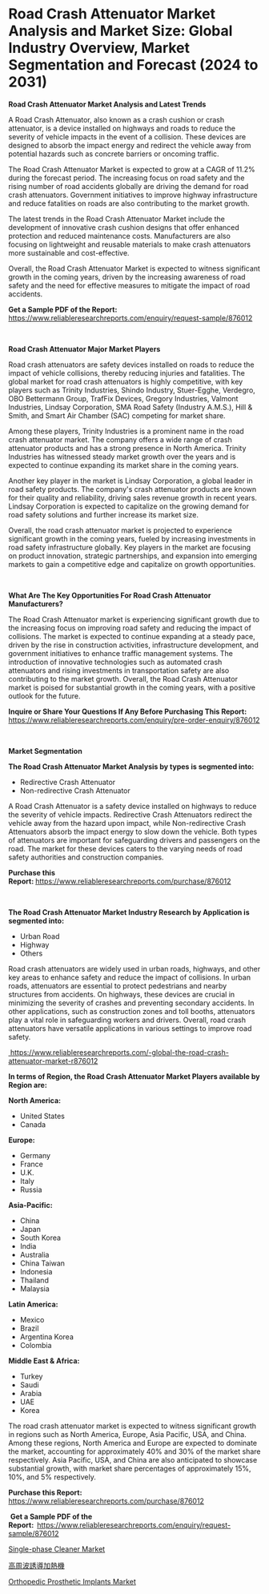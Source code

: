 <p><h1>Road Crash Attenuator Market Analysis and Market Size: Global Industry Overview, Market Segmentation and Forecast (2024 to 2031)</h1></p><p><strong>Road Crash Attenuator Market Analysis and Latest Trends</strong></p>
<p><p>A Road Crash Attenuator, also known as a crash cushion or crash attenuator, is a device installed on highways and roads to reduce the severity of vehicle impacts in the event of a collision. These devices are designed to absorb the impact energy and redirect the vehicle away from potential hazards such as concrete barriers or oncoming traffic.</p><p>The Road Crash Attenuator Market is expected to grow at a CAGR of 11.2% during the forecast period. The increasing focus on road safety and the rising number of road accidents globally are driving the demand for road crash attenuators. Government initiatives to improve highway infrastructure and reduce fatalities on roads are also contributing to the market growth.</p><p>The latest trends in the Road Crash Attenuator Market include the development of innovative crash cushion designs that offer enhanced protection and reduced maintenance costs. Manufacturers are also focusing on lightweight and reusable materials to make crash attenuators more sustainable and cost-effective.</p><p>Overall, the Road Crash Attenuator Market is expected to witness significant growth in the coming years, driven by the increasing awareness of road safety and the need for effective measures to mitigate the impact of road accidents.</p></p>
<p><strong>Get a Sample PDF of the Report:&nbsp;</strong> <a href="https://www.reliableresearchreports.com/enquiry/request-sample/876012">https://www.reliableresearchreports.com/enquiry/request-sample/876012</a></p>
<p>&nbsp;</p>
<p><strong>Road Crash Attenuator Major Market Players</strong></p>
<p><p>Road crash attenuators are safety devices installed on roads to reduce the impact of vehicle collisions, thereby reducing injuries and fatalities. The global market for road crash attenuators is highly competitive, with key players such as Trinity Industries, Shindo Industry, Stuer-Egghe, Verdegro, OBO Bettermann Group, TrafFix Devices, Gregory Industries, Valmont Industries, Lindsay Corporation, SMA Road Safety (Industry A.M.S.), Hill & Smith, and Smart Air Chamber (SAC) competing for market share.</p><p>Among these players, Trinity Industries is a prominent name in the road crash attenuator market. The company offers a wide range of crash attenuator products and has a strong presence in North America. Trinity Industries has witnessed steady market growth over the years and is expected to continue expanding its market share in the coming years.</p><p>Another key player in the market is Lindsay Corporation, a global leader in road safety products. The company's crash attenuator products are known for their quality and reliability, driving sales revenue growth in recent years. Lindsay Corporation is expected to capitalize on the growing demand for road safety solutions and further increase its market size.</p><p>Overall, the road crash attenuator market is projected to experience significant growth in the coming years, fueled by increasing investments in road safety infrastructure globally. Key players in the market are focusing on product innovation, strategic partnerships, and expansion into emerging markets to gain a competitive edge and capitalize on growth opportunities.</p></p>
<p>&nbsp;</p>
<p><strong>What Are The Key Opportunities For Road Crash Attenuator Manufacturers?</strong></p>
<p><p>The Road Crash Attenuator market is experiencing significant growth due to the increasing focus on improving road safety and reducing the impact of collisions. The market is expected to continue expanding at a steady pace, driven by the rise in construction activities, infrastructure development, and government initiatives to enhance traffic management systems. The introduction of innovative technologies such as automated crash attenuators and rising investments in transportation safety are also contributing to the market growth. Overall, the Road Crash Attenuator market is poised for substantial growth in the coming years, with a positive outlook for the future.</p></p>
<p><strong>Inquire or Share Your Questions If Any Before Purchasing This Report:</strong> <a href="https://www.reliableresearchreports.com/enquiry/pre-order-enquiry/876012">https://www.reliableresearchreports.com/enquiry/pre-order-enquiry/876012</a></p>
<p>&nbsp;</p>
<p><strong>Market Segmentation</strong></p>
<p><strong>The Road Crash Attenuator Market Analysis by types is segmented into:</strong></p>
<p><ul><li>Redirective Crash Attenuator</li><li>Non-redirective Crash Attenuator</li></ul></p>
<p><p>A Road Crash Attenuator is a safety device installed on highways to reduce the severity of vehicle impacts. Redirective Crash Attenuators redirect the vehicle away from the hazard upon impact, while Non-redirective Crash Attenuators absorb the impact energy to slow down the vehicle. Both types of attenuators are important for safeguarding drivers and passengers on the road. The market for these devices caters to the varying needs of road safety authorities and construction companies.</p></p>
<p><strong>Purchase this Report:&nbsp;</strong><a href="https://www.reliableresearchreports.com/purchase/876012">https://www.reliableresearchreports.com/purchase/876012</a></p>
<p>&nbsp;</p>
<p><strong>The Road Crash Attenuator Market Industry Research by Application is segmented into:</strong></p>
<p><ul><li>Urban Road</li><li>Highway</li><li>Others</li></ul></p>
<p><p>Road crash attenuators are widely used in urban roads, highways, and other key areas to enhance safety and reduce the impact of collisions. In urban roads, attenuators are essential to protect pedestrians and nearby structures from accidents. On highways, these devices are crucial in minimizing the severity of crashes and preventing secondary accidents. In other applications, such as construction zones and toll booths, attenuators play a vital role in safeguarding workers and drivers. Overall, road crash attenuators have versatile applications in various settings to improve road safety.</p></p>
<p><a href="https://www.reliableresearchreports.com/-global-the-road-crash-attenuator-market-r876012">&nbsp;https://www.reliableresearchreports.com/-global-the-road-crash-attenuator-market-r876012</a></p>
<p><strong>In terms of Region, the Road Crash Attenuator Market Players available by Region are:</strong></p>
<p>
    <p> <strong> North America: </strong>
        <ul>
            <li>United States</li>
            <li>Canada</li>
        </ul>
        </p> 
    <p> <strong> Europe: </strong>
        <ul>
            <li>Germany</li>
            <li>France</li>
            <li>U.K.</li>
            <li>Italy</li>
            <li>Russia</li>
        </ul>
        </p> 
    <p> <strong> Asia-Pacific: </strong>
        <ul>
            <li>China</li>
            <li>Japan</li>
            <li>South Korea</li>
            <li>India</li>
            <li>Australia</li>
            <li>China Taiwan</li>
            <li>Indonesia</li>
            <li>Thailand</li>
            <li>Malaysia</li>
        </ul>
        </p> 
    <p> <strong> Latin America: </strong>
        <ul>
            <li>Mexico</li>
            <li>Brazil</li>
            <li>Argentina Korea</li>
            <li>Colombia</li>
        </ul>
        </p> 
    <p> <strong> Middle East & Africa: </strong>
        <ul>
            <li>Turkey</li>
            <li>Saudi</li>
            <li>Arabia</li>
            <li>UAE</li>
            <li>Korea</li>
        </ul>
    </p>
    </p>
<p><p>The road crash attenuator market is expected to witness significant growth in regions such as North America, Europe, Asia Pacific, USA, and China. Among these regions, North America and Europe are expected to dominate the market, accounting for approximately 40% and 30% of the market share respectively. Asia Pacific, USA, and China are also anticipated to showcase substantial growth, with market share percentages of approximately 15%, 10%, and 5% respectively.</p></p>
<p><strong>Purchase this Report: </strong><a href="https://www.reliableresearchreports.com/purchase/876012">https://www.reliableresearchreports.com/purchase/876012</a></p>
<p>&nbsp;<strong>Get a Sample PDF of the Report:&nbsp;&nbsp;</strong><a href="https://www.reliableresearchreports.com/enquiry/request-sample/876012">https://www.reliableresearchreports.com/enquiry/request-sample/876012</a></p>
<p><strong></strong></p>
<p><p><a href="https://github.com/nafisalvee228/Market-Research-Report-List-1/blob/main/single-phase-cleaner-market.md">Single-phase Cleaner Market</a></p><p><a href="https://github.com/xtkhtofdt934839/Market-Research-Report-List-3/blob/main/1614119188721.md">高周波誘導加熱機</a></p><p><a href="https://issuu.com/reportprime-2/docs/orthopedic-prosthetic-implants-market-size-2030.pp">Orthopedic Prosthetic Implants Market</a></p></p>